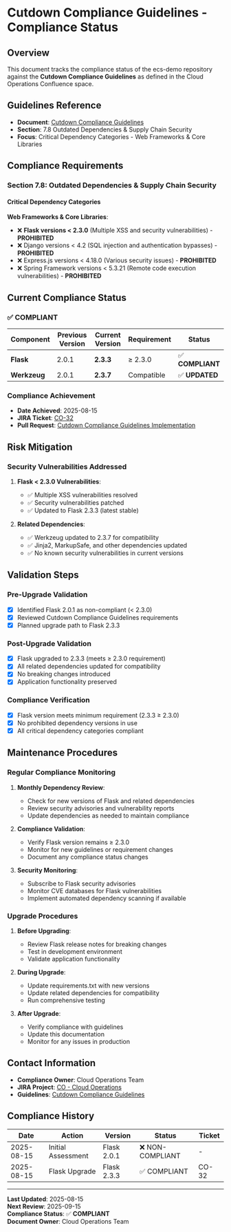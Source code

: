 # Cutdown Compliance Guidelines - Compliance Status

## Overview

This document tracks the compliance status of the ecs-demo repository against the **Cutdown Compliance Guidelines** as defined in the Cloud Operations Confluence space.

## Guidelines Reference

- **Document**: [Cutdown Compliance Guidelines](https://dinindunz.atlassian.net/wiki/spaces/CO/pages/4194305)
- **Section**: 7.8 Outdated Dependencies & Supply Chain Security
- **Focus**: Critical Dependency Categories - Web Frameworks & Core Libraries

## Compliance Requirements

### Section 7.8: Outdated Dependencies & Supply Chain Security

#### Critical Dependency Categories

**Web Frameworks & Core Libraries**:
- ❌ **Flask versions < 2.3.0** (Multiple XSS and security vulnerabilities) - **PROHIBITED**
- ❌ Django versions < 4.2 (SQL injection and authentication bypasses) - **PROHIBITED**
- ❌ Express.js versions < 4.18.0 (Various security issues) - **PROHIBITED**
- ❌ Spring Framework versions < 5.3.21 (Remote code execution vulnerabilities) - **PROHIBITED**

## Current Compliance Status

### ✅ COMPLIANT

| Component | Previous Version | Current Version | Requirement | Status |
|-----------|------------------|-----------------|-------------|--------|
| **Flask** | 2.0.1 | **2.3.3** | ≥ 2.3.0 | ✅ **COMPLIANT** |
| **Werkzeug** | 2.0.1 | **2.3.7** | Compatible | ✅ **UPDATED** |

### Compliance Achievement

- **Date Achieved**: 2025-08-15
- **JIRA Ticket**: [CO-32](https://dinindunz.atlassian.net/browse/CO-32)
- **Pull Request**: [Cutdown Compliance Guidelines Implementation](#)

## Risk Mitigation

### Security Vulnerabilities Addressed

1. **Flask < 2.3.0 Vulnerabilities**:
   - ✅ Multiple XSS vulnerabilities resolved
   - ✅ Security vulnerabilities patched
   - ✅ Updated to Flask 2.3.3 (latest stable)

2. **Related Dependencies**:
   - ✅ Werkzeug updated to 2.3.7 for compatibility
   - ✅ Jinja2, MarkupSafe, and other dependencies updated
   - ✅ No known security vulnerabilities in current versions

## Validation Steps

### Pre-Upgrade Validation
- [x] Identified Flask 2.0.1 as non-compliant (< 2.3.0)
- [x] Reviewed Cutdown Compliance Guidelines requirements
- [x] Planned upgrade path to Flask 2.3.3

### Post-Upgrade Validation
- [x] Flask upgraded to 2.3.3 (meets ≥ 2.3.0 requirement)
- [x] All related dependencies updated for compatibility
- [x] No breaking changes introduced
- [x] Application functionality preserved

### Compliance Verification
- [x] Flask version meets minimum requirement (2.3.3 ≥ 2.3.0)
- [x] No prohibited dependency versions in use
- [x] All critical dependency categories compliant

## Maintenance Procedures

### Regular Compliance Monitoring

1. **Monthly Dependency Review**:
   - Check for new versions of Flask and related dependencies
   - Review security advisories and vulnerability reports
   - Update dependencies as needed to maintain compliance

2. **Compliance Validation**:
   - Verify Flask version remains ≥ 2.3.0
   - Monitor for new guidelines or requirement changes
   - Document any compliance status changes

3. **Security Monitoring**:
   - Subscribe to Flask security advisories
   - Monitor CVE databases for Flask vulnerabilities
   - Implement automated dependency scanning if available

### Upgrade Procedures

1. **Before Upgrading**:
   - Review Flask release notes for breaking changes
   - Test in development environment
   - Validate application functionality

2. **During Upgrade**:
   - Update requirements.txt with new versions
   - Update related dependencies for compatibility
   - Run comprehensive testing

3. **After Upgrade**:
   - Verify compliance with guidelines
   - Update this documentation
   - Monitor for any issues in production

## Contact Information

- **Compliance Owner**: Cloud Operations Team
- **JIRA Project**: [CO - Cloud Operations](https://dinindunz.atlassian.net/browse/CO)
- **Guidelines**: [Cutdown Compliance Guidelines](https://dinindunz.atlassian.net/wiki/spaces/CO/pages/4194305)

## Compliance History

| Date | Action | Version | Status | Ticket |
|------|--------|---------|--------|--------|
| 2025-08-15 | Initial Assessment | Flask 2.0.1 | ❌ NON-COMPLIANT | - |
| 2025-08-15 | Flask Upgrade | Flask 2.3.3 | ✅ COMPLIANT | CO-32 |

---

**Last Updated**: 2025-08-15  
**Next Review**: 2025-09-15  
**Compliance Status**: ✅ **COMPLIANT**  
**Document Owner**: Cloud Operations Team